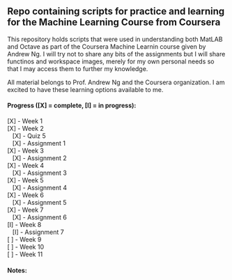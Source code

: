 ## Repo containing scripts for practice and learning for the Machine Learning Course from Coursera

This repository holds scripts that were used in understanding both MatLAB and Octave as part of the Coursera Machine Learnin course given by Andrew Ng. I will try not to share any bits of the assignments but I will share functinos and workspace images, merely for my own personal needs so that I may access them to further my knowledge. 

All material belongs to Prof. Andrew Ng and the Coursera organization. I am excited to have these learning options available to me.

#### Progress ([X] = complete, [I] = in progress):

[X] - Week 1  
[X] - Week 2  
&nbsp;&nbsp;&nbsp;[X] - Quiz 5  
&nbsp;&nbsp;&nbsp;[X] - Assignment 1  
[X] - Week 3  
&nbsp;&nbsp;&nbsp;[X] - Assignment 2  
[X] - Week 4  
&nbsp;&nbsp;&nbsp;[X] - Assignment 3  
[X] - Week 5  
&nbsp;&nbsp;&nbsp;[X] - Assignment 4  
[X] - Week 6  
&nbsp;&nbsp;&nbsp;[X] - Assignment 5  
[X] - Week 7  
&nbsp;&nbsp;&nbsp;[X] - Assignment 6  
[I] - Week 8  
&nbsp;&nbsp;&nbsp;[I] - Assignment 7  
[ ] - Week 9  
[ ] - Week 10  
[ ] - Week 11  

#### Notes:

